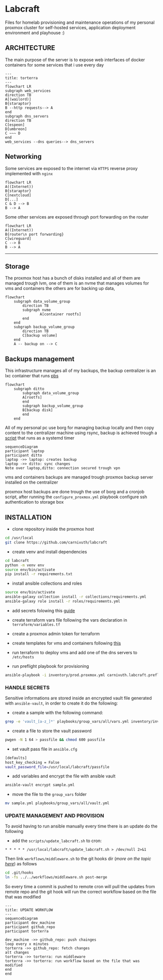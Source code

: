 # Labcraft

Files for homelab provisioning and maintenance operations of my personal proxmox cluster for self-hosted services, application deployment environment and playhouse :)

## ARCHITECTURE

The main purpose of the server is to expose web interfaces of docker containers for some services that i use every day

```mermaid
---
title: torterra
---
flowchart LR
subgraph web_services
direction TB
A[(wailord)]
B{staraptor}
B --http requests--> A
end
subgraph dns_servers
direction TB
C[espeon]
D[umbreon]
C ~~~ D
end
web_services --dns queries--> dns_servers
```

## Networking

Some services are exposed to the internet via `HTTPS` reverse proxy implemented with `nginx`

```mermaid
flowchart LR
A((Internet))
B{staraptor}
C[nextcloud]
D[...]
C & D --> B
B --> A
```

Some other services are exposed through port forwarding on the router

```mermaid
flowchart LR
A((Internet))
B{router\n port forwarding}
C[wireguard]
C --> B
B --> A
```

****
## Storage

The proxmox host has a bunch of disks installed and all of them are managed trough lvm, one of them is an nvme that manages volumes for vms and containers the others are for backing up data,

```mermaid
flowchart
	subgraph data_volume_group
		direction TB
		subgraph nvme
				A[container rootfs]
		end
	end
	subgraph backup_volume_group
	    direction TB
		C[backup volume]
	end
	A -- backup on --> C
```

## Backups management

This infrastructure manages all of my backups, the backup centralizer is an lxc container that runs [pbs](https://www.proxmox.com/en/products/proxmox-backup-server/overview)

```mermaid
flowchart
    subgraph ditto
		subgraph data_volume_group
        A[rootfs]
		end
		subgraph backup_volume_group
        B[backup disk]
		end
    end
```

All of my personal pc use borg for managing backup locally and then copy content to the centralizer machine using rsync, backup is achieved trough a [script](https://github.com/carnivuth/scripts/blob/main/bin/backup.sh) that runs as a systemd timer

```mermaid
sequenceDiagram
participant laptop
participant ditto
laptop ->> laptop: creates backup
laptop ->> ditto: sync changes
Note over laptop,ditto: connection secured trough vpn
```

vms and containers backups are managed trough proxmox backup server installed on the centralizer

proxmox host backups are done trough the use of borg and a cronjob script, after running the `configure_proxmox.yml` playbook configure ssh authentication to storage box

## INSTALLATION

- clone repository inside the proxmox host

```bash
cd /usr/local
git clone https://github.com/carnivuth/labcraft
```

- create venv and install dependencies

```bash
cd labcraft
python -m venv env
source env/bin/activate
pip install -r requirements.txt
```

- install ansible collections and roles

```bash
source env/bin/activate
ansible-galaxy collection install -r collections/requirements.yml
ansible-galaxy role install -r roles/requirements.yml
```

- add secrets folowing this [guide](readme.md#HANDLE%20SECRETS)
- create terraform vars file following the vars declaration in `terraform/variables.tf`

- create a proxmox admin token for terraform

- create templates for vms and containers following [this](https://carnivuth.github.io/TIL/pages/CREATE_VM_TEMPLATE)

- run terraform to deploy vms and add one of the dns servers to `/etc/hosts`

- run preflight playbook for provisioning

```bash
ansible-playbook -i inventory/prod.proxmox.yml carnivuth.labcraft.preflight
```

### HANDLE SECRETS

Sensitive informations are stored inside an encrypted vault file generated with `ansible-vault`, in order to create it do the following:

- create a  sample with the following command:

```bash
grep -e 'vault_[a-z_]*' playbooks/group_vars/all/vars.yml inventory/inventory.proxmox.yml  -ho > sample.yml
```

- create a file to store the vault password

```bash
pwgen -N 1 64 > passfile && chmod 600 passfile
```

- set vault pass file in `ansible.cfg`

```bash
[defaults]
host_key_checking = False
vault_password_file=/usr/local/labcraft/passfile
```

- add variables and encrypt the file with ansible vault

```bash
ansible-vault encrypt sample.yml
```

- move the file to the `group_vars` folder

```bash
mv sample.yml playbooks/group_vars/all/vault.yml
```

### UPDATE MANAGEMENT AND PROVISION

To avoid having to run ansible manually every time there is an update do the following

- add the `scripts/update_labcraft.sh` to cron:

```cron
* * * * * /usr/local/labcraft/update_labcraft.sh > /dev/null 2>&1
```

Then link `workflows/middleware.sh` to the git hooks dir (*more on the topic [here](https://carnivuth.github.io/TIL/pages/git_github/GIT_HOOKS)*) as follows

```bash
cd .git/hooks
ln -fs ../../workflows/middleware.sh post-merge
```

So every time a commit is pushed to remote cron will pull the updates from remote repo and the git hook will run the correct workflow based on the file that was modified

```mermaid
---
title: UPDATE WORKFLOW
---
sequenceDiagram
participant dev_machine
participant github_repo
participant torterra

dev_machine ->> github_repo: push chainges
loop every x minutes
torterra ->> github_repo: fetch changes
alt changes
torterra ->> torterra: run middleware
torterra ->> torterra: run workflow based on the file that was modified
end
end
```
